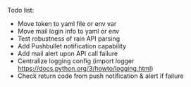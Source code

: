 Todo list:
- Move token to yaml file or env var
- Move mail login info to yaml or env
- Test robustness of rain API parsing
- Add Pushbullet notification capability
- Add mail alert upon API call failure
- Centralize logging config (import logger https://docs.python.org/3/howto/logging.html)
- Check return code from push notification & alert if failure